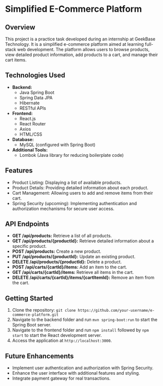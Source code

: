 # Simplified E-Commerce Platform

## Overview

This project is a practice task developed during an internship at GeekBase Technology. It is a simplified e-commerce platform aimed at learning full-stack web development. The platform allows users to browse products, view detailed product information, add products to a cart, and manage their cart items.

## Technologies Used

- **Backend:**
  - Java Spring Boot
  - Spring Data JPA
  - Hibernate
  - RESTful APIs
- **Frontend:**
  - React.js
  - React Router
  - Axios
  - HTML/CSS
- **Database:**
  - MySQL (configured with Spring Boot)
- **Additional Tools:**
  - Lombok (Java library for reducing boilerplate code)

## Features

- Product Listing: Displaying a list of available products.
- Product Details: Providing detailed information about each product.
- Cart Management: Allowing users to add and remove items from their cart.
- Spring Security (upcoming): Implementing authentication and authorization mechanisms for secure user access.

## API Endpoints

- **GET /api/products:** Retrieve a list of all products.
- **GET /api/products/{productId}:** Retrieve detailed information about a specific product.
- **POST /api/products:** Create a new product.
- **PUT /api/products/{productId}:** Update an existing product.
- **DELETE /api/products/{productId}:** Delete a product.
- **POST /api/carts/{cartId}/items:** Add an item to the cart.
- **GET /api/carts/{cartId}/items:** Retrieve all items in the cart.
- **DELETE /api/carts/{cartId}/items/{cartItemId}:** Remove an item from the cart.

## Getting Started

1. Clone the repository: `git clone https://github.com/your-username/e-commerce-platform.git`
2. Navigate to the backend folder and run `mvn spring-boot:run` to start the Spring Boot server.
3. Navigate to the frontend folder and run `npm install` followed by `npm start` to start the React development server.
4. Access the application at `http://localhost:3000`.

## Future Enhancements

- Implement user authentication and authorization with Spring Security.
- Enhance the user interface with additional features and styling.
- Integrate payment gateway for real transactions.
